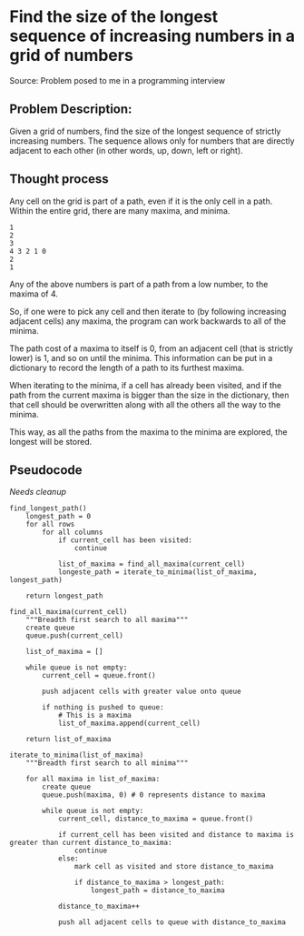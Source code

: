 # Find the size of the longest sequence of increasing numbers in a grid of numbers

Source: Problem posed to me in a programming interview

## Problem Description:

Given a grid of numbers, find the size of the longest sequence of strictly increasing numbers. The sequence allows only for numbers that are directly adjacent to each other (in other words, up, down, left or right).

## Thought process 

Any cell on the grid is part of a path, even if it is the only cell in a path. Within the entire grid, there are many maxima, and minima. 

```
1
2
3
4 3 2 1 0
2
1
```

Any of the above numbers is part of a path from a low number, to the maxima of 4.

So, if one were to pick any cell and then iterate to (by following increasing adjacent cells) any maxima, the program can work backwards to all of the minima. 

The path cost of a maxima to itself is 0, from an adjacent cell (that is strictly lower) is 1, and so on until the minima. This information can be put in a dictionary to record the length of a path to its furthest maxima. 

When iterating to the minima, if a cell has already been visited, and if the path from the current maxima is bigger than the size in the dictionary, then that cell should be overwritten along with all the others all the way to the minima.

This way, as all the paths from the maxima to the minima are explored, the longest will be stored.

## Pseudocode

*Needs cleanup*

```
find_longest_path()
	longest_path = 0
	for all rows
		for all columns
			if current_cell has been visited:
				continue

			list_of_maxima = find_all_maxima(current_cell)
			longeste_path = iterate_to_minima(list_of_maxima, longest_path)

	return longest_path

find_all_maxima(current_cell)
	"""Breadth first search to all maxima"""
	create queue
	queue.push(current_cell)

	list_of_maxima = []

	while queue is not empty:
		current_cell = queue.front()

		push adjacent cells with greater value onto queue

		if nothing is pushed to queue:
			# This is a maxima
			list_of_maxima.append(current_cell)

	return list_of_maxima

iterate_to_minima(list_of_maxima)
	"""Breadth first search to all minima"""

	for all maxima in list_of_maxima:
		create queue
		queue.push(maxima, 0) # 0 represents distance to maxima

		while queue is not empty:
			current_cell, distance_to_maxima = queue.front()

			if current_cell has been visited and distance to maxima is greater than current distance_to_maxima:
				continue
			else:
				mark cell as visited and store distance_to_maxima

				if distance_to_maxima > longest_path:
					longest_path = distance_to_maxima

			distance_to_maxima++

			push all adjacent cells to queue with distance_to_maxima

```